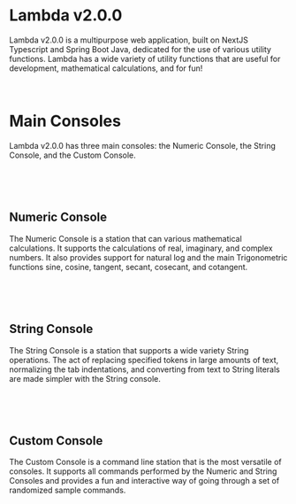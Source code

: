 # Lambda v2.0.0

Lambda v2.0.0 is a multipurpose web application, built on NextJS Typescript and Spring Boot Java, dedicated for the use of various utility functions.  Lambda has a wide variety of utility functions that are useful for development, mathematical calculations, and for fun!

&nbsp;

# Main Consoles

Lambda v2.0.0 has three main consoles: the Numeric Console, the String Console, and the Custom Console.

&nbsp;

&nbsp;

## Numeric Console

The Numeric Console is a station that can various mathematical calculations.  It supports the calculations of real, imaginary, and complex numbers.  It also provides support for natural log and the main Trigonometric functions sine, cosine, tangent, secant, cosecant, and cotangent.

&nbsp;

&nbsp;

## String Console

The String Console is a station that supports a wide variety String operations.  The act of replacing specified tokens in large amounts of text, normalizing the tab indentations, and converting from text to String literals are made simpler with the String console.  

&nbsp;

&nbsp;

## Custom Console

The Custom Console is a command line station that is the most versatile of consoles.  It supports all commands performed by the Numeric and String Consoles and provides a fun and interactive way of going through a set of randomized sample commands.   
